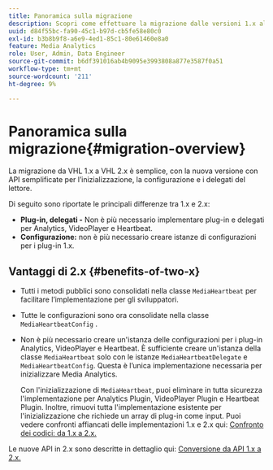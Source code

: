 ```yaml
---
title: Panoramica sulla migrazione
description: Scopri come effettuare la migrazione dalle versioni 1.x alle versioni 2.x dell’SDK per contenuti multimediali.
uuid: d84f55bc-fa90-45c1-b97d-cb5fe58e80c0
exl-id: b3b8b9f8-a6e9-4ed1-85c1-80e61460e8a0
feature: Media Analytics
role: User, Admin, Data Engineer
source-git-commit: b6df391016ab4b9095e3993808a877e3587f0a51
workflow-type: tm+mt
source-wordcount: '211'
ht-degree: 9%

---
```


# Panoramica sulla migrazione{#migration-overview}

La migrazione da VHL 1.x a VHL 2.x è semplice, con la nuova versione con API semplificate per l’inizializzazione, la configurazione e i delegati del lettore.

Di seguito sono riportate le principali differenze tra 1.x e 2.x:

* **Plug-in, delegati -** Non è più necessario implementare plug-in e delegati per Analytics, VideoPlayer e Heartbeat.
* **Configurazione:** non è più necessario creare istanze di configurazioni per i plug-in 1.x.

## Vantaggi di 2.x {#benefits-of-two-x}

* Tutti i metodi pubblici sono consolidati nella classe `MediaHeartbeat` per facilitare l’implementazione per gli sviluppatori.
* Tutte le configurazioni sono ora consolidate nella classe `MediaHeartbeatConfig` .
* Non è più necessario creare un&#39;istanza delle configurazioni per i plug-in Analytics, VideoPlayer e Heartbeat. È sufficiente creare un&#39;istanza della classe `MediaHeartbeat` solo con le istanze `MediaHeartbeatDelegate` e `MediaHeartbeatConfig`. Questa è l’unica implementazione necessaria per inizializzare Media Analytics.

   Con l&#39;inizializzazione di `MediaHeartbeat`, puoi eliminare in tutta sicurezza l&#39;implementazione per Analytics Plugin, VideoPlayer Plugin e Heartbeat Plugin. Inoltre, rimuovi tutta l&#39;implementazione esistente per l&#39;inizializzazione che richiede un array di plug-in come input. Puoi vedere confronti affiancati delle implementazioni 1.x e 2.x qui: [Confronto dei codici: da 1.x a 2.x.](./code-comparison-1x-2x.md)

Le nuove API in 2.x sono descritte in dettaglio qui: [Conversione da API 1.x a 2.x.](./1x-2x-api-change.md)

